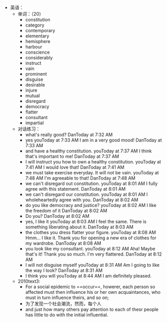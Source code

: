 - 英语：
	- 单词：（20）
		- constitution
		- category
		- contemporary
		- elementary
		- hemisphere
		- harbour
		- conscience
		- considerably
		- instruct
		- vain
		- prominent
		- disguise
		- desirable
		- injure
		- mutual
		- disregard
		- democracy
		- flatter
		- consultant
		- impartial
	- 对话练习：
		- what's really good?
		  DanToday at 7:32 AM
		- yes
		  youToday at 7:33 AM
		  I am in a very good mood!
		  DanToday at 7:33 AM
		- and have a healthy constitution.
		  youToday at 7:37 AM
		  I think that's important to me!
		  DanToday at 7:37 AM
		- I will instruct you how to own a healthy constitution.
		  youToday at 7:41 AM
		  I would love that!
		  DanToday at 7:41 AM
		- we must take exercise everyday. It will not be vain.
		  youToday at 7:48 AM
		  I'm agreeable to that!
		  DanToday at 7:48 AM
		- we can't disregard out constitution.
		  youToday at 8:01 AM
		  I fully agree with this statement.
		  DanToday at 8:01 AM
		- we can't disregard our constitution.
		  youToday at 8:01 AM
		  I wholeheartedly agree with you.
		  DanToday at 8:02 AM
		- do you like democracy and justice?
		  youToday at 8:02 AM
		  I like the freedom of it
		  DanToday at 8:02 AM
		- Do you?
		  DanToday at 8:02 AM
		- yes, I like it
		  youToday at 8:03 AM
		  I feel the same. There is something liberating about it.
		  DanToday at 8:03 AM
		- the clothes you dress flatter your figure.
		  youToday at 8:08 AM
		  Hmm... I like it. Thank you for opening a new era of clothes for my wardrobe.
		  DanToday at 8:08 AM
		- you look like my consultant.
		  youToday at 8:12 AM
		  Aha! Maybe that's it! Thank you so much. I'm very flattered.
		  DanToday at 8:12 AM
		- I will not disguise myself
		  youToday at 8:31 AM
		  Am I going to like the way I look?
		  DanToday at 8:31 AM
		- I think you will
		  youToday at 8:44 AM
		  I am definitely pleased.
	- 2010text3:
		- For a social epidemic to ==occur==, howerer, each person so affected must then influence his or her own acquaintances, who must in turn influence theirs, and so on;
		- 为了发现一个社会潮流，然而，每个人
		- and just how many others pay attention to each of thesr people has little to do with the initial influential.